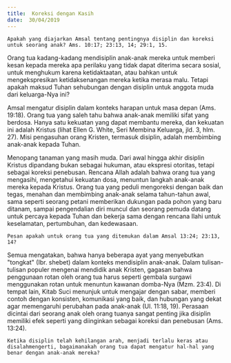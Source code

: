 ```yaml
---
title:  Koreksi dengan Kasih
date:  30/04/2019
---
```


`Apakah yang diajarkan Amsal tentang pentingnya disiplin dan koreksi untuk seorang anak? Ams. 10:17; 23:13, 14; 29:1, 15.`

Orang tua kadang-kadang mendisiplin anak-anak mereka untuk memberi kesan kepada mereka apa perilaku yang tidak dapat diterima secara sosial, untuk menghukum karena ketidaktaatan, atau bahkan untuk mengekspresikan ketidaksenangan mereka ketika merasa malu. Tetapi apakah maksud Tuhan sehubungan dengan disiplin untuk anggota muda dari keluarga-Nya ini?

Amsal mengatur disiplin dalam konteks harapan untuk masa depan (Ams. 19:18). Orang tua yang saleh tahu bahwa anak-anak memiliki sifat yang berdosa. Hanya satu kekuatan yang dapat membantu mereka, dan kekuatan ini adalah Kristus (lihat Ellen G. White, Seri Membina Keluarga, jld. 3, hlm. 27). Misi pengasuhan orang Kristen, termasuk disiplin, adalah membimbing anak-anak kepada Tuhan.

Menopang tanaman yang masih muda. Dari awal hingga akhir disiplin Kristus dipandang bukan sebagai hukuman, atau ekspresi otoritas, tetapi sebagai koreksi penebusan. Rencana Allah adalah bahwa orang tua yang mengasihi, mengetahui kekuatan dosa, menuntun langkah anak-anak mereka kepada Kristus. Orang tua yang peduli mengoreksi dengan baik dan tegas, menahan dan membimbing anak-anak selama tahun-tahun awal, sama seperti seorang petani memberikan dukungan pada pohon yang baru ditanam, sampai pengendalian diri muncul dan seorang pemuda datang untuk percaya kepada Tuhan dan bekerja sama dengan rencana Ilahi untuk keselamatan, pertumbuhan, dan kedewasaan.

`Pesan apakah untuk orang tua yang ditemukan dalam Amsal 13:24; 23:13, 14?`

Semua mengatakan, bahwa hanya beberapa ayat yang menyebutkan "tongkat" (Ibr. shebet) dalam konteks mendisiplin anak-anak. Dalam tulisan-tulisan populer mengenai mendidik anak Kristen, gagasan bahwa penggunaan rotan oleh orang tua harus seperti gembala surgawi menggunakan rotan untuk menuntun kawanan domba-Nya (Mzm. 23:4). Di tempat lain, Kitab Suci menunjuk untuk mengajar dengan sabar, memberi contoh dengan konsisten, komunikasi yang baik, dan hubungan yang dekat agar memengaruhi perubahan pada anak-anak (Ul. 11:18, 19). Perasaan dicintai dari seorang anak oleh orang tuanya sangat penting jika disiplin memiliki efek seperti yang diinginkan sebagai koreksi dan penebusan (Ams. 13:24).

`Ketika disiplin telah kehilangan arah, menjadi terlalu keras atau disalahmengerti, bagaimanakah orang tua dapat mengatur hal-hal yang benar dengan anak-anak mereka?`